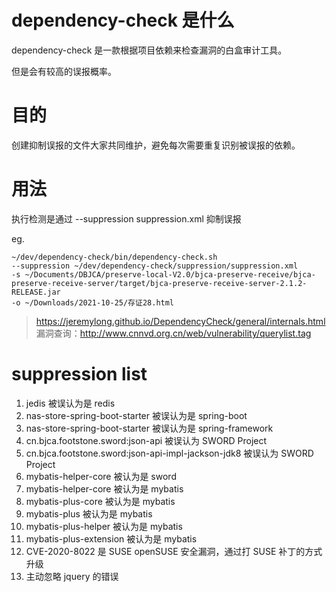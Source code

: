 # dependency-check 是什么
dependency-check 是一款根据项目依赖来检查漏洞的白盒审计工具。

但是会有较高的误报概率。

# 目的
创建抑制误报的文件大家共同维护，避免每次需要重复识别被误报的依赖。

# 用法
执行检测是通过 --suppression suppression.xml 抑制误报


eg.
```shell
~/dev/dependency-check/bin/dependency-check.sh
--suppression ~/dev/dependency-check/suppression/suppression.xml
-s ~/Documents/DBJCA/preserve-local-V2.0/bjca-preserve-receive/bjca-preserve-receive-server/target/bjca-preserve-receive-server-2.1.2-RELEASE.jar
-o ~/Downloads/2021-10-25/存证28.html
```


> https://jeremylong.github.io/DependencyCheck/general/internals.html
> 漏洞查询：http://www.cnnvd.org.cn/web/vulnerability/querylist.tag

# suppression list
1. jedis 被误认为是 redis 
1. nas-store-spring-boot-starter 被误认为是 spring-boot
1. nas-store-spring-boot-starter 被误认为是 spring-framework
1. cn.bjca.footstone.sword:json-api 被误认为 SWORD Project 
1. cn.bjca.footstone.sword:json-api-impl-jackson-jdk8 被误认为 SWORD Project 
1. mybatis-helper-core 被认为是 sword
1. mybatis-helper-core 被认为是 mybatis
1. mybatis-plus-core 被认为是 mybatis
1. mybatis-plus 被认为是 mybatis
1. mybatis-plus-helper 被认为是 mybatis
1. mybatis-plus-extension 被认为是 mybatis
1. CVE-2020-8022 是 SUSE openSUSE 安全漏洞，通过打 SUSE 补丁的方式升级 
1. 主动忽略 jquery 的错误
